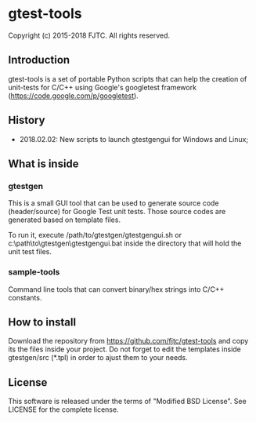 # gtest-tools
Copyright (c) 2015-2018 FJTC. All rights reserved.

## Introduction

gtest-tools is a set of portable Python scripts that can help the creation of 
unit-tests for C/C++ using Google's googletest framework (https://code.google.com/p/googletest).

## History

* 2018.02.02: New scripts to launch gtestgengui for Windows and Linux;

## What is inside

### gtestgen

This is a small GUI tool that can be used to generate source code (header/source)
for Google Test unit tests. Those source codes are generated based on template files.

To run it, execute /path/to/gtestgen/gtestgengui.sh or c:\path\to\gtestgen\gtestgengui.bat
inside the directory that will hold the unit test files.

### sample-tools

Command line tools that can convert binary/hex strings into C/C++ constants.

## How to install

Download the repository from https://github.com/fjtc/gtest-tools and copy its
the files inside your project. Do not forget to edit the templates inside 
gtestgen/src (*.tpl) in order to ajust them to your needs.

## License

This software is released under the terms of "Modified BSD License". See LICENSE for the complete license.

